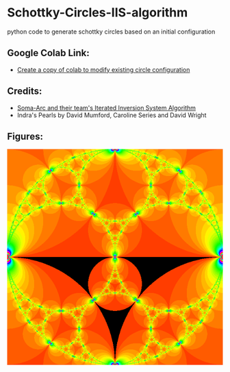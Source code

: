 # Schottky-Circles-IIS-algorithm
python code to generate schottky circles based on an initial configuration

## Google Colab Link:
- [Create a copy of colab to modify existing circle configuration](https://colab.research.google.com/drive/1BX3LGmTZ28EEG6q2qKE-IAhv8IMiHn7f?usp=sharing)

## Credits:
- [Soma-Arc and their team's Iterated Inversion System Algorithm](https://archive.bridgesmathart.org/2016/bridges2016-367.html)
- Indra's Pearls by David Mumford, Caroline Series and David Wright

## Figures:
![apollonian gasket](./images/apollonian%20gasket.png)
